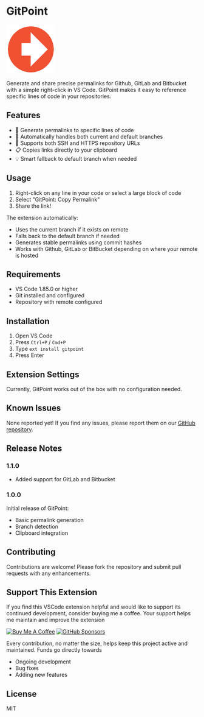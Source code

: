# GitPoint

![GitPoint Icon](images/gitpoint-icon.png)

Generate and share precise permalinks for Github, GitLab and Bitbucket with a simple right-click in VS Code. GitPoint makes it easy to reference specific lines of code in your repositories.

## Features

- 🔗 Generate permalinks to specific lines of code
- 🌲 Automatically handles both current and default branches
- 🔄 Supports both SSH and HTTPS repository URLs
- 📋 Copies links directly to your clipboard
- 💡 Smart fallback to default branch when needed

## Usage

1. Right-click on any line in your code or select a large block of code
2. Select "GitPoint: Copy Permalink"
3. Share the link!

The extension automatically:
- Uses the current branch if it exists on remote
- Falls back to the default branch if needed
- Generates stable permalinks using commit hashes
- Works with Github, GitLab or BitBucket depending on where your remote is hosted

## Requirements

- VS Code 1.85.0 or higher
- Git installed and configured
- Repository with remote configured

## Installation

1. Open VS Code
2. Press `Ctrl+P` / `Cmd+P`
3. Type `ext install gitpoint`
4. Press Enter

## Extension Settings

Currently, GitPoint works out of the box with no configuration needed.

## Known Issues

None reported yet! If you find any issues, please report them on our [GitHub repository](https://github.com/awb1015/gitpoint/issues).

## Release Notes

### 1.1.0

- Added support for GitLab and Bitbucket

### 1.0.0

Initial release of GitPoint:
- Basic permalink generation
- Branch detection
- Clipboard integration

## Contributing

Contributions are welcome! Please fork the repository and submit pull requests with any enhancements.

## Support This Extension

If you find this VSCode extension helpful and would like to support its continued development, consider buying me a coffee. Your support helps me maintain and improve the extension

[![Buy Me A Coffee](https://img.shields.io/badge/Buy%20Me%20a%20Coffee-ffdd00?style=for-the-badge&logo=buy-me-a-coffee&logoColor=black)](https://www.buymeacoffee.com/awb1015)
[![GitHub Sponsors](https://img.shields.io/badge/GitHub%20Sponsors-EA4AAA?style=for-the-badge&logo=github-sponsors&logoColor=white)](https://github.com/sponsors/awb1015)

Every contribution, no matter the size, helps keep this project active and maintained. Funds go directly towards

- Ongoing development
- Bug fixes
- Adding new features

## License

MIT